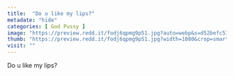 ```yaml
---
title:  "Do u like my lips?"
metadate: "hide"
categories: [ God Pussy ]
image: "https://preview.redd.it/fodj6qpmg9p51.jpg?auto=webp&s=d52befc51bbd6480aeb5b2341b4e91cd9a29e5b9"
thumb: "https://preview.redd.it/fodj6qpmg9p51.jpg?width=1080&crop=smart&auto=webp&s=910e014430d5064ca7807b40bd9808b775fd0536"
visit: ""
---
```

Do u like my lips?
